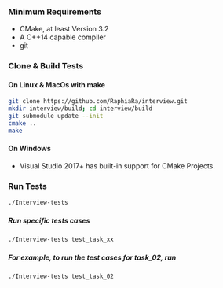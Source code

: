 ### Minimum Requirements
- CMake, at least Version 3.2
- A C++14 capable compiler
- git

### Clone & Build Tests 
#### On Linux & MacOs with make
``` bash
git clone https://github.com/RaphiaRa/interview.git
mkdir interview/build; cd interview/build
git submodule update --init
cmake ..
make
```
#### On Windows
- Visual Studio 2017+ has built-in support for CMake Projects.

### Run Tests
``` bash
./Interview-tests
```

##### Run specific tests cases
``` bash
./Interview-tests test_task_xx
```
##### For example, to run the test cases for task_02, run
``` bash
./Interview-tests test_task_02
```
